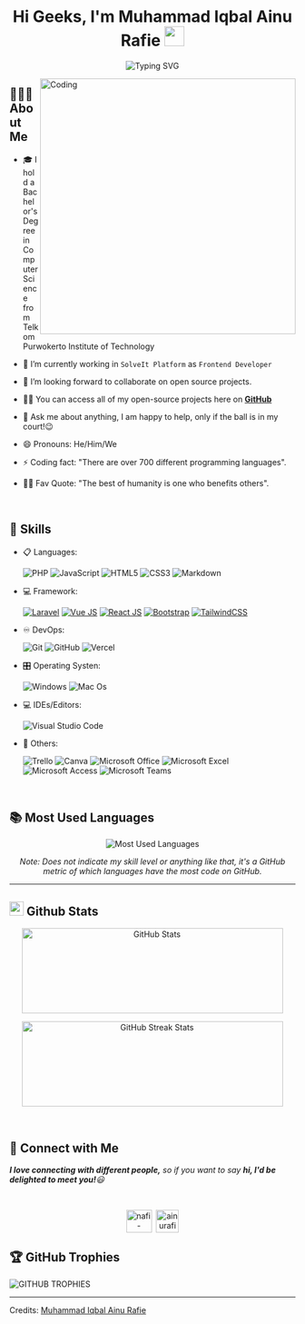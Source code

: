 <h1 align="center">Hi Geeks, I'm Muhammad Iqbal Ainu Rafie <img src="https://media.giphy.com/media/hvRJCLFzcasrR4ia7z/giphy.gif" width="35"></h1>

<div align="center">
  
![Typing SVG](https://readme-typing-svg.herokuapp.com?font=ROBOT&size=25&color=39FF14&background=000000&center=true&vCenter=true&width=490&lines=%3E+Welcome+to+my+GitHub+profile...!)

</div>

<img align="right" alt="Coding" width="450" src="https://cdn.dribbble.com/users/1162077/screenshots/3848914/programmer.gif">

## 👨🏽‍💻 <b>About Me</b>

- 🎓 I hold a Bachelor's Degree in Computer Science from Telkom Purwokerto Institute of Technology

- 🔭 I’m currently working in `SolveIt Platform` as `Frontend Developer`

- 👯 I’m looking forward to collaborate on open source projects.

- 👨‍💻 You can access all of my open-source projects here on **[GitHub](https://github.com/ainurafie)**

- 💬 Ask me about anything, I am happy to help, only if the ball is in my court!😉

- 😄 Pronouns: He/Him/We

- ⚡ Coding fact: "There are over 700 different programming languages".

- 💪🏼 Fav Quote: "The best of humanity is one who benefits others".

<br>

## 🧰 <b> Skills</b>

<p align="center">

- 📋 Languages:

    ![PHP](https://img.shields.io/badge/php-%23777BB4.svg?style=for-the-badge&logo=php&logoColor=white)
    ![JavaScript](https://img.shields.io/badge/javascript-%23F7DF1E.svg?style=for-the-badge&logo=javascript&logoColor=black)
    ![HTML5](https://img.shields.io/badge/html5-%23E34F26.svg?style=for-the-badge&logo=html5&logoColor=white)
    ![CSS3](https://img.shields.io/badge/css3-%231572B6.svg?style=for-the-badge&logo=css3&logoColor=white)
    ![Markdown](https://img.shields.io/badge/markdown-%23000000.svg?style=for-the-badge&logo=markdown&logoColor=white)
    

- 💻 Framework:

    [![Laravel](https://img.shields.io/badge/laravel-%23FF2D20.svg?style=for-the-badge&logo=laravel&logoColor=white)](https://laravel.com/)
    [![Vue JS](https://img.shields.io/badge/Vue.js-35495E?style=for-the-badge&logo=vue.js&logoColor=4FC08D)](https://vuejs.org/)
    [![React JS](https://img.shields.io/badge/React-20232A?style=for-the-badge&logo=react&logoColor=61DAFB)](https://legacy.reactjs.org/)
    [![Bootstrap](https://img.shields.io/badge/bootstrap-%23563D7C.svg?style=for-the-badge&logo=bootstrap&logoColor=white)](https://getbootstrap.com/)
    [![TailwindCSS](https://img.shields.io/badge/Tailwind_CSS-38B2AC?style=for-the-badge&logo=tailwind-css&logoColor=white)](https://tailwindcss.com/)


- ♾️ DevOps:

    ![Git](https://img.shields.io/badge/git-%23F05033.svg?style=for-the-badge&logo=git&logoColor=white)
    ![GitHub](https://img.shields.io/badge/github-%23121011.svg?style=for-the-badge&logo=github&logoColor=white)
    ![Vercel](	https://img.shields.io/badge/Vercel-000000?style=for-the-badge&logo=vercel&logoColor=white)
    
- 🎛️ Operating Systen:

    ![Windows](https://img.shields.io/badge/Windows-0078D6?style=for-the-badge&logo=windows&logoColor=white)
    ![Mac Os](	https://img.shields.io/badge/mac%20os-000000?style=for-the-badge&logo=apple&logoColor=white)
    
- 💻 IDEs/Editors:

    ![Visual Studio Code](https://img.shields.io/badge/Visual%20Studio%20Code-0078d7.svg?style=for-the-badge&logo=visual-studio-code&logoColor=white)
    
- 🥅 Others:

    ![Trello](https://img.shields.io/badge/Trello-0052CC?style=for-the-badge&logo=trello&logoColor=white)
    ![Canva](https://img.shields.io/badge/Canva-%2300C4CC.svg?style=for-the-badge&logo=Canva&logoColor=white) 
    ![Microsoft Office](https://img.shields.io/badge/Microsoft_Office-D83B01?style=for-the-badge&logo=microsoft-office&logoColor=white)
    ![Microsoft Excel](https://img.shields.io/badge/Microsoft_Excel-217346?style=for-the-badge&logo=microsoft-excel&logoColor=white)
    ![Microsoft Access](https://img.shields.io/badge/Microsoft_Access-A4373A?style=for-the-badge&logo=microsoft-access&logoColor=white)
    ![Microsoft Teams](https://img.shields.io/badge/Microsoft_Teams-6264A7?style=for-the-badge&logo=microsoft-teams&logoColor=white)



</p>

<br> 

## 📚 Most Used Languages

<p align='center'>
  <img src="https://github-readme-stats.anuraghazra1.vercel.app/api/top-langs/?username=ainurafie&theme=dark&hide_border=true&no-bg=true&no-frame=true&langs_count=10" alt="Most Used Languages">
</p>
<p align='center'>
  <em>Note: Does not indicate my skill level or anything like that, it's a GitHub metric of which languages have the most code on GitHub.</em>
</p>

---

## <img src="https://media.giphy.com/media/iY8CRBdQXODJSCERIr/giphy.gif" width="25"> **Github Stats**

<p align='center'>
  <img width="460" height="150" src="https://github-readme-stats.vercel.app/api?username=ainurafie&theme=tokyonight&show_icons=true" alt="GitHub Stats">
</p>
<p align='center'>
  <img width="460" height="150" src="https://github-readme-streak-stats.herokuapp.com/?user=ainurafie&theme=tokyonight&&fire=FF801F&currStreakNum=FFBE69&currStreakLabel=FFBE69" alt="GitHub Streak Stats">
</p>

<br>

## 📱 <b>Connect with Me</b>

 <em><b>I love connecting with different people,</b> so if you want to say <b>hi, I'd be delighted to meet you!</b>😃</em>
 
<br>

<p align="center">
<a href="https://www.linkedin.com/in/ainurafie/" target="blank"><img align="center" src="https://i.pinimg.com/originals/de/b4/6f/deb46f02a59e3b3a2aa58fac16290d63.gif" alt="nafi-ilham-ha" height="40" width="45" /></a>
&nbsp;<a href="mailto:ainurafie@gmail.com" target="blank"><img align="center" src="https://user-images.githubusercontent.com/86669668/171339003-ef5b5c96-eac8-478c-a9cc-318ca9477fce.gif" alt="ainurafie@gmail.com" width="40" /></a>


<br>

## 🏆 GitHub Trophies
![GITHUB TROPHIES](https://github-profile-trophy.vercel.app/?username=ainurafie&theme=discord&no-frame=false&no-bg=false&margin-w=4)

  

-----
Credits: [Muhammad Iqbal Ainu Rafie](https://github.com/ainurafie)
